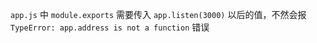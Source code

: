 `app.js` 中 `module.exports` 需要传入 `app.listen(3000)` 以后的值，不然会报 `TypeError: app.address is not a function` 错误
